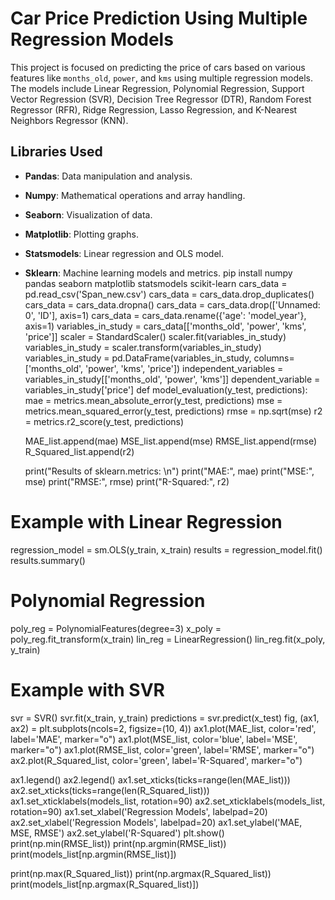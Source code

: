 # Car Price Prediction Using Multiple Regression Models

This project is focused on predicting the price of cars based on various features like `months_old`, `power`, and `kms` using multiple regression models. The models include Linear Regression, Polynomial Regression, Support Vector Regression (SVR), Decision Tree Regressor (DTR), Random Forest Regressor (RFR), Ridge Regression, Lasso Regression, and K-Nearest Neighbors Regressor (KNN).

## Libraries Used

- **Pandas**: Data manipulation and analysis.
- **Numpy**: Mathematical operations and array handling.
- **Seaborn**: Visualization of data.
- **Matplotlib**: Plotting graphs.
- **Statsmodels**: Linear regression and OLS model.
- **Sklearn**: Machine learning models and metrics.
pip install numpy pandas seaborn matplotlib statsmodels scikit-learn
cars_data = pd.read_csv('Span_new.csv')
cars_data = cars_data.drop_duplicates()
cars_data = cars_data.dropna()
cars_data = cars_data.drop(['Unnamed: 0', 'ID'], axis=1)
cars_data = cars_data.rename({'age': 'model_year'}, axis=1)
variables_in_study = cars_data[['months_old', 'power', 'kms', 'price']]
scaler = StandardScaler()
scaler.fit(variables_in_study)
variables_in_study = scaler.transform(variables_in_study)
variables_in_study = pd.DataFrame(variables_in_study, columns=['months_old', 'power', 'kms', 'price'])
independent_variables = variables_in_study[['months_old', 'power', 'kms']]
dependent_variable = variables_in_study['price']
def model_evaluation(y_test, predictions):
    mae = metrics.mean_absolute_error(y_test, predictions)
    mse = metrics.mean_squared_error(y_test, predictions)
    rmse = np.sqrt(mse)
    r2 = metrics.r2_score(y_test, predictions)
    
    MAE_list.append(mae)
    MSE_list.append(mse)
    RMSE_list.append(rmse)
    R_Squared_list.append(r2)
    
    print("Results of sklearn.metrics: \n")
    print("MAE:", mae)
    print("MSE:", mse)
    print("RMSE:", rmse)
    print("R-Squared:", r2)
# Example with Linear Regression
regression_model = sm.OLS(y_train, x_train)
results = regression_model.fit()
results.summary()

# Polynomial Regression
poly_reg = PolynomialFeatures(degree=3)
x_poly = poly_reg.fit_transform(x_train)
lin_reg = LinearRegression()
lin_reg.fit(x_poly, y_train)

# Example with SVR
svr = SVR()
svr.fit(x_train, y_train)
predictions = svr.predict(x_test)
fig, (ax1, ax2) = plt.subplots(ncols=2, figsize=(10, 4))
ax1.plot(MAE_list, color='red', label='MAE', marker="o")
ax1.plot(MSE_list, color='blue', label='MSE', marker="o")
ax1.plot(RMSE_list, color='green', label='RMSE', marker="o")
ax2.plot(R_Squared_list, color='green', label='R-Squared', marker="o")

ax1.legend()
ax2.legend()
ax1.set_xticks(ticks=range(len(MAE_list)))
ax2.set_xticks(ticks=range(len(R_Squared_list)))
ax1.set_xticklabels(models_list, rotation=90)
ax2.set_xticklabels(models_list, rotation=90)
ax1.set_xlabel('Regression Models', labelpad=20)
ax2.set_xlabel('Regression Models', labelpad=20)
ax1.set_ylabel('MAE, MSE, RMSE')
ax2.set_ylabel('R-Squared')
plt.show()
print(np.min(RMSE_list))
print(np.argmin(RMSE_list))
print(models_list[np.argmin(RMSE_list)])

print(np.max(R_Squared_list))
print(np.argmax(R_Squared_list))
print(models_list[np.argmax(R_Squared_list)])
